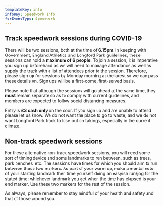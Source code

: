 ```yaml
---
templateKey: info
infoKey: Speedwork Info
forEventType: Speedwork
---
```

## Track speedwork sessions during COVID-19

There will be two sessions, both at the time of **6.15pm**. In keeping with Government, England 
Athletics and Longford Park guidelines, these sessions can hold a **maximum of 6 people**. To join a session, it is 
imperative you sign up beforehand as we will need to manage attendance as well as supply the track with a list of 
attendees prior to the session. Therefore, please sign up for sessions by Monday morning at the latest so we can pass 
these details on. Sign ups will be a first-come, first-served basis.

Please note that although the sessions will go ahead at the same time, they **must** remain separate so as to comply 
with current guidelines, and members are expected to follow social distancing measures.

Entry is **£3 cash only** on the door. If you sign up and are unable to attend please let us know. We do not want the 
place to go to waste, and we do not want Longford Park track to lose out on takings, especially in the current climate.

## Non-track speedwork sessions

For these alternative non-track speedwork sessions, you will need some sort of timing device
and some landmarks to run between, such as trees, park benches, etc. The sessions 
have times for which you should aim to run between these two markers. As part of 
your warm up, make a mental note of your starting landmark then time yourself 
doing an easyish run/jog for the stated time: whichever landmark you get when the
time has elapsed is your end marker. Use these two markers for the rest of the 
session.

As always, please remember to stay mindful of your health and safety and that of
those around you.
